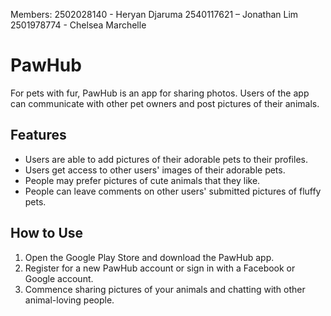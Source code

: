 Members:
2502028140 - Heryan Djaruma
2540117621 – Jonathan Lim
2501978774 - Chelsea Marchelle

# PawHub
For pets with fur, PawHub is an app for sharing photos. Users of the app can communicate with other pet owners and post pictures of their animals.

## Features

- Users are able to add pictures of their adorable pets to their profiles.
- Users get access to other users' images of their adorable pets.
- People may prefer pictures of cute animals that they like.
- People can leave comments on other users' submitted pictures of fluffy pets.

## How to Use

1. Open the Google Play Store and download the PawHub app.
2. Register for a new PawHub account or sign in with a Facebook or Google account.
3. Commence sharing pictures of your animals and chatting with other animal-loving people.

